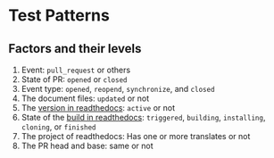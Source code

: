# Test Patterns

## Factors and their levels

1. Event: `pull_request` or others
2. State of PR: `opened` or `closed`
3. Event type: `opened`, `reopend`, `synchronize`, and `closed`
4. The document files: `updated` or not
5. The [version in readthedocs](https://docs.readthedocs.io/en/stable/api/v3.html#versions): `active` or not
6. State of the [build in readthedocs](https://docs.readthedocs.io/en/stable/api/v3.html#builds): `triggered`, `building`, `installing`, `cloning`, or `finished`
7. The project of readthedocs: Has one or more translates or not
8. The PR head and base: same or not
